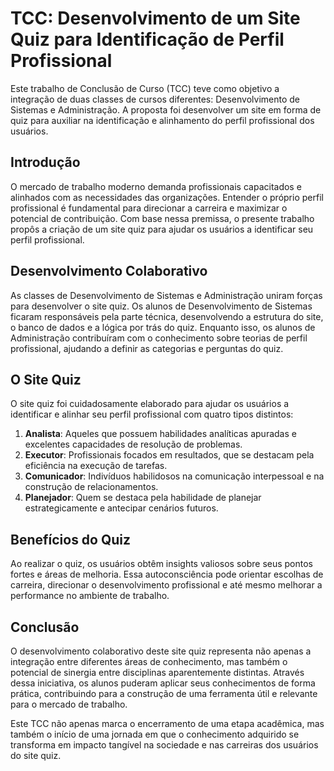 # TCC: Desenvolvimento de um Site Quiz para Identificação de Perfil Profissional

Este trabalho de Conclusão de Curso (TCC) teve como objetivo a integração de duas classes de cursos diferentes: Desenvolvimento de Sistemas e Administração. A proposta foi desenvolver um site em forma de quiz para auxiliar na identificação e alinhamento do perfil profissional dos usuários.

## Introdução

O mercado de trabalho moderno demanda profissionais capacitados e alinhados com as necessidades das organizações. Entender o próprio perfil profissional é fundamental para direcionar a carreira e maximizar o potencial de contribuição. Com base nessa premissa, o presente trabalho propôs a criação de um site quiz para ajudar os usuários a identificar seu perfil profissional.

## Desenvolvimento Colaborativo

As classes de Desenvolvimento de Sistemas e Administração uniram forças para desenvolver o site quiz. Os alunos de Desenvolvimento de Sistemas ficaram responsáveis pela parte técnica, desenvolvendo a estrutura do site, o banco de dados e a lógica por trás do quiz. Enquanto isso, os alunos de Administração contribuíram com o conhecimento sobre teorias de perfil profissional, ajudando a definir as categorias e perguntas do quiz.

## O Site Quiz

O site quiz foi cuidadosamente elaborado para ajudar os usuários a identificar e alinhar seu perfil profissional com quatro tipos distintos:

1. **Analista**: Aqueles que possuem habilidades analíticas apuradas e excelentes capacidades de resolução de problemas.
2. **Executor**: Profissionais focados em resultados, que se destacam pela eficiência na execução de tarefas.
3. **Comunicador**: Indivíduos habilidosos na comunicação interpessoal e na construção de relacionamentos.
4. **Planejador**: Quem se destaca pela habilidade de planejar estrategicamente e antecipar cenários futuros.

## Benefícios do Quiz

Ao realizar o quiz, os usuários obtêm insights valiosos sobre seus pontos fortes e áreas de melhoria. Essa autoconsciência pode orientar escolhas de carreira, direcionar o desenvolvimento profissional e até mesmo melhorar a performance no ambiente de trabalho.

## Conclusão

O desenvolvimento colaborativo deste site quiz representa não apenas a integração entre diferentes áreas de conhecimento, mas também o potencial de sinergia entre disciplinas aparentemente distintas. Através dessa iniciativa, os alunos puderam aplicar seus conhecimentos de forma prática, contribuindo para a construção de uma ferramenta útil e relevante para o mercado de trabalho.

Este TCC não apenas marca o encerramento de uma etapa acadêmica, mas também o início de uma jornada em que o conhecimento adquirido se transforma em impacto tangível na sociedade e nas carreiras dos usuários do site quiz.